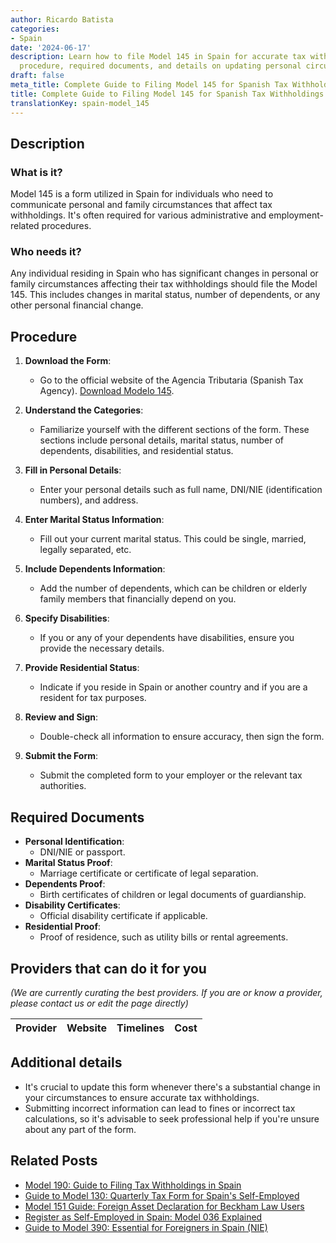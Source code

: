 ```yaml
---
author: Ricardo Batista
categories:
- Spain
date: '2024-06-17'
description: Learn how to file Model 145 in Spain for accurate tax withholdings. Step-by-step
  procedure, required documents, and details on updating personal circumstances.
draft: false
meta_title: Complete Guide to Filing Model 145 for Spanish Tax Withholdings
title: Complete Guide to Filing Model 145 for Spanish Tax Withholdings
translationKey: spain-model_145
---
```





## Description
### What is it?
Model 145 is a form utilized in Spain for individuals who need to communicate personal and family circumstances that affect tax withholdings. It's often required for various administrative and employment-related procedures.

### Who needs it?
Any individual residing in Spain who has significant changes in personal or family circumstances affecting their tax withholdings should file the Model 145. This includes changes in marital status, number of dependents, or any other personal financial change.

## Procedure

1. **Download the Form**:
   - Go to the official website of the Agencia Tributaria (Spanish Tax Agency). [Download Modelo 145](https://www.agenciatributaria.es).

2. **Understand the Categories**:
   - Familiarize yourself with the different sections of the form. These sections include personal details, marital status, number of dependents, disabilities, and residential status.

3. **Fill in Personal Details**:
   - Enter your personal details such as full name, DNI/NIE (identification numbers), and address.

4. **Enter Marital Status Information**:
   - Fill out your current marital status. This could be single, married, legally separated, etc.

5. **Include Dependents Information**:
   - Add the number of dependents, which can be children or elderly family members that financially depend on you.

6. **Specify Disabilities**:
   - If you or any of your dependents have disabilities, ensure you provide the necessary details.

7. **Provide Residential Status**:
   - Indicate if you reside in Spain or another country and if you are a resident for tax purposes.

8. **Review and Sign**:
   - Double-check all information to ensure accuracy, then sign the form.

9. **Submit the Form**:
   - Submit the completed form to your employer or the relevant tax authorities.

## Required Documents
- **Personal Identification**:
  - DNI/NIE or passport.
- **Marital Status Proof**:
  - Marriage certificate or certificate of legal separation.
- **Dependents Proof**:
  - Birth certificates of children or legal documents of guardianship.
- **Disability Certificates**:
  - Official disability certificate if applicable.
- **Residential Proof**:
  - Proof of residence, such as utility bills or rental agreements.

## Providers that can do it for you
_(We are currently curating the best providers. If you are or know a provider, please contact us or edit the page directly)_

| Provider        |     Website     |     Timelines    |       Cost      |
| --------------- | --------------- |  :-------------: | :-------------: |

## Additional details
- It's crucial to update this form whenever there's a substantial change in your circumstances to ensure accurate tax withholdings.
- Submitting incorrect information can lead to fines or incorrect tax calculations, so it's advisable to seek professional help if you're unsure about any part of the form.



## Related Posts

- [Model 190: Guide to Filing Tax Withholdings in Spain](https://tramitit.com/guides/spain/model_190/)
- [Guide to Model 130: Quarterly Tax Form for Spain's Self-Employed](https://tramitit.com/guides/spain/model_130/)
- [Model 151 Guide: Foreign Asset Declaration for Beckham Law Users](https://tramitit.com/guides/spain/model_151/)
- [Register as Self-Employed in Spain: Model 036 Explained](https://tramitit.com/guides/spain/model_036/)
- [Guide to Model 390: Essential for Foreigners in Spain (NIE)](https://tramitit.com/guides/spain/model_390/)